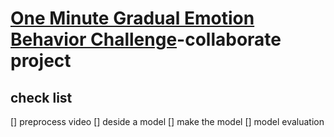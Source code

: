 # [One Minute Gradual Emotion Behavior Challenge](https://www2.informatik.uni-hamburg.de/wtm/OMG-EmotionChallenge/)-collaborate project

## check list
[] preprocess video
[] deside a model
[] make the model
[] model evaluation
